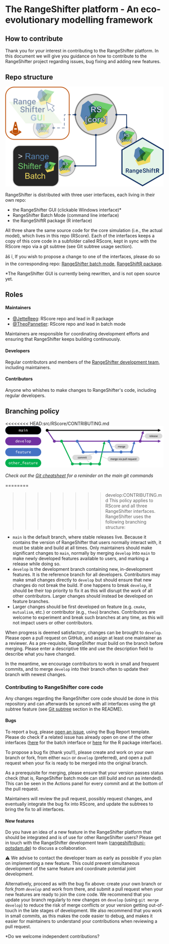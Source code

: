 ﻿# The RangeShifter platform - An eco-evolutionary modelling framework

## How to contribute

Thank you for your interest in contributing to the RangeShifter platform. 
In this document we will give you guidance on how to contribute to the RangeShifter project regarding issues, bug fixing and adding new features.

## Repo structure

![Rangeshifter repo structure](RS_repos.png)

RangeShifter is distributed with three user interfaces, each living in their own repo:

- the RangeShifter GUI (clickable Windows interface)*
- RangeShifter Batch Mode (command line interface)
- the RangeShiftR package (R interface)

All three share the same source code for the core simulation (i.e., the actual model), which lives in this repo (RScore). Each of the interfaces keeps a copy of this core code in a subfolder called RScore, kept in sync with the RScore repo via a git subtree (see Git subtree usage section). 

âš ï¸ If you wish to propose a change to one of the interfaces, please do so in the corresponding repo: [RangeShifter batch mode](https://github.com/RangeShifter/RangeShifter_batch_dev), [RangeShiftR package](https://github.com/RangeShifter/RangeShiftR-package-dev).

*The RangeShifter GUI is currently being rewritten, and is not open source yet.

## Roles

#### Maintainers

- [@JetteReeg](https://github.com/JetteReeg): RScore repo and lead in R package
- [@TheoPannetier](https://github.com/TheoPannetier): RScore repo and lead in batch mode

Maintainers are responsible for coordinating development efforts and ensuring that RangeShifter keeps building continuously.

#### Developers

Regular contributors and members of the [RangeShifter development team](https://github.com/orgs/RangeShifter/people), including maintainers.

#### Contributors

Anyone who whishes to make changes to RangeShifter's code, including regular developers.

## Branching policy

<<<<<<<< HEAD:src/RScore/CONTRIBUTING.md
![](branches.png)

*Check out the [Git cheatsheet](https://github.com/RangeShifter/RScore/blob/main/git_cheatsheet.md) for a reminder on the main git commands*

========
>>>>>>>> develop:CONTRIBUTING.md
This policy applies to RScore and all three RangeShifter interfaces.
RangeShifter uses the following branching structure:

- `main` is the default branch, where stable releases live. Because it contains the version of RangeShifter that users normally interact with, it must be stable and build at all times.
Only maintainers should make significant changes to `main`, normally by merging `develop` into `main` to make newly developed features available to users, and marking a release while doing so.
- `develop` is the development branch containing new, in-development features. It is the reference branch for all developers. Contributors may make small changes directly to `develop` but should ensure that new changes do not break the build. If one happens to break `develop`, it should be their top priority to fix it as this will disrupt the work of all other contributors.
Larger changes should instead be developed on feature branches.
- Larger changes should be first developed on feature (e.g. `cmake`, `mutualism`, etc.) or contributor (e.g., `theo`) branches. Contributors are welcome to experiment and break such branches at any time, as this will not impact users or other contributors.
  
When progress is deemed satisfactory, changes can be brought to `develop`. Please open a pull request on GitHub, and assign at least one maintainer as a reviewer. As a pre-requisite, RangeShifter must build on the branch before merging. Please enter a descriptive title and use the description field to describe what you have changed. 
  
In the meantime, we encourage contributors to work in small and frequent commits, and to merge `develop` into their branch often to update their branch with newest changes.

### Contributing to RangeShifter core code

Any changes regarding the RangeShifter core code should be done in this repository and can afterwards be synced with all interfaces using the git subtree feature (see [Git subtree](https://github.com/RangeShifter/RScore/tree/main?tab=readme-ov-file#usage-git-subtree) section in the README). 


#### Bugs

To report a bug, please [open an issue](https://github.com/RangeShifter/RangeShiftR-package/issues/new), using the Bug Report template. 
Please do check if a related issue has already open on one of the other interfaces ([here](https://github.com/RangeShifter/RangeShifter_batch/issues) for the batch interface or [here](https://github.com/RangeShifter/RangeShiftR-package) for the R package interface).

To propose a bug fix (thank you!!), please create and work on your own branch or fork, from either `main` or `develop` (preferred), and open a pull request when your fix is ready to be merged into the original branch.

As a prerequisite for merging, please ensure that your version passes status check (that is, RangeShifter batch mode can still build and run as intended).
This can be seen in the Actions panel for every commit and at the bottom of the pull request.

Maintainers will review the pull request, possibly request changes, and eventually integrate the bug fix into RScore, and update the subtrees to bring the fix to all interfaces.

#### New features

Do you have an idea of a new feature in the RangeShifter platform that should be integrated and is of use for other RangeShifter users? 
Please get in touch with the RangeShifter development team (rangeshiftr@uni-potsdam.de) to discuss a collaboration.

⚠️ We advise to contact the developer team as early as possible if you plan on implementing a new feature. This could prevent simultaneous development of the same feature and coordinate potential joint development.

Alternatively, proceed as with the bug fix above: create your own branch or fork _from `develop`_ and work from there, and submit a pull request when your new features are ready to join the core code. 
We recommend that you update your branch regularly to new changes on `develop` (using `git merge develop`) to reduce the risk of merge conflicts or your version getting out-of-touch in the late stages of development.
We also recommend that you work in small commits, as this makes the code easier to debug, and makes it easier for maintainers to understand your contributions when reviewing a pull request.

*Do we welcome independent contributions?
